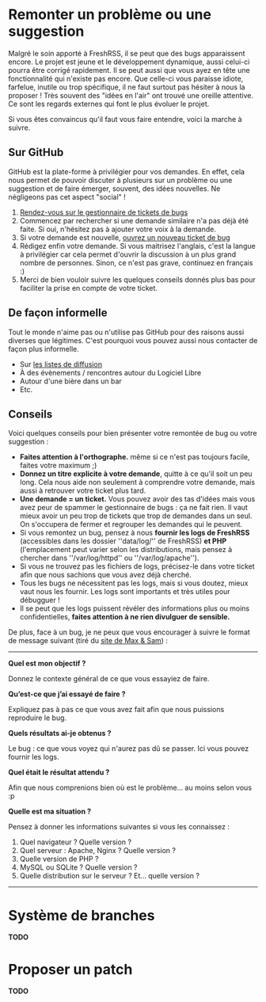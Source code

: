 # Remonter un problème ou une suggestion

Malgré le soin apporté à FreshRSS, il se peut que des bugs apparaissent encore. Le projet est jeune et le développement dynamique, aussi celui-ci pourra être corrigé rapidement. Il se peut aussi que vous ayez en tête une fonctionnalité qui n'existe pas encore. Que celle-ci vous paraisse idiote, farfelue, inutile ou trop spécifique, il ne faut surtout pas hésiter à nous la proposer ! Très souvent des "idées en l'air" ont trouvé une oreille attentive. Ce sont les regards externes qui font le plus évoluer le projet.

Si vous êtes convaincus qu'il faut vous faire entendre, voici la marche à suivre.

## Sur GitHub

GitHub est la plate-forme à privilégier pour vos demandes. En effet, cela nous permet de pouvoir discuter à plusieurs sur un problème ou une suggestion et de faire émerger, souvent, des idées nouvelles. Ne négligeons pas cet aspect "social" !

 1. [Rendez-vous sur le gestionnaire de tickets de bugs](https://github.com/FreshRSS/FreshRSS/issues)
 2. Commencez par rechercher si une demande similaire n'a pas déjà été faite. Si oui, n'hésitez pas à ajouter votre voix à la demande.
 3. Si votre demande est nouvelle, [ouvrez un nouveau ticket de bug](https://github.com/FreshRSS/FreshRSS/issues/new)
 4. Rédigez enfin votre demande. Si vous maitrisez l'anglais, c'est la langue à privilégier car cela permet d'ouvrir la discussion à un plus grand nombre de personnes. Sinon, ce n'est pas grave, continuez en français :)
 5. Merci de bien vouloir suivre les quelques conseils donnés plus bas pour faciliter la prise en compte de votre ticket.

## De façon informelle

Tout le monde n'aime pas ou n'utilise pas GitHub pour des raisons aussi diverses que légitimes. C'est pourquoi vous pouvez aussi nous contacter de façon plus informelle.

* Sur [les listes de diffusion](https://freshrss.org/announce-of-the-mailing-lists.html)
* À des évènements / rencontres autour du Logiciel Libre
* Autour d'une bière dans un bar
* Etc.

## Conseils

Voici quelques conseils pour bien présenter votre remontée de bug ou votre suggestion :


* **Faites attention à l'orthographe.** même si ce n'est pas toujours facile, faites votre maximum ;)
* **Donnez un titre explicite à votre demande**, quitte à ce qu'il soit un peu long. Cela nous aide non seulement à comprendre votre demande, mais aussi à retrouver votre ticket plus tard.
* **Une demande = un ticket.** Vous pouvez avoir des tas d'idées mais vous avez peur de spammer le gestionnaire de bugs : ça ne fait rien. Il vaut mieux avoir un peu trop de tickets que trop de demandes dans un seul. On s'occupera de fermer et regrouper les demandes qui le peuvent.
* Si vous remontez un bug, pensez à nous **fournir les logs de FreshRSS** (accessibles dans les dossier ''data/log/'' de FreshRSS) **et PHP** (l'emplacement peut varier selon les distributions, mais pensez à chercher dans ''/var/log/httpd'' ou ''/var/log/apache'').
* Si vous ne trouvez pas les fichiers de logs, précisez-le dans votre ticket afin que nous sachions que vous avez déjà cherché.
* Tous les bugs ne nécessitent pas les logs, mais si vous doutez, mieux vaut nous les fournir. Les logs sont importants et très utiles pour débugguer !
* Il se peut que les logs puissent révéler des informations plus ou moins confidentielles, **faites attention à ne rien divulguer de sensible.**

De plus, face à un bug, je ne peux que vous encourager à suivre le format de message suivant (tiré du [site de Max & Sam](http://sametmax.com/template-de-demande-daide-en-informatique/)) :

----

**Quel est mon objectif ?**

Donnez le contexte général de ce que vous essayiez de faire.

**Qu’est-ce que j’ai essayé de faire ?**

Expliquez pas à pas ce que vous avez fait afin que nous puissions reproduire le bug.

**Quels résultats ai-je obtenus ?**

Le bug : ce que vous voyez qui n'aurez pas dû se passer. Ici vous pouvez fournir les logs.

**Quel était le résultat attendu ?**

Afin que nous comprenions bien où est le problème... au moins selon vous :p

**Quelle est ma situation ?**

Pensez à donner les informations suivantes si vous les connaissez :

 1. Quel navigateur ? Quelle version ?
 2. Quel serveur : Apache, Nginx ? Quelle version ?
 3. Quelle version de PHP ?
 4. MySQL ou SQLite ? Quelle version ?
 5. Quelle distribution sur le serveur ? Et… quelle version ?

----

# Système de branches

**TODO**

# Proposer un patch

**TODO**